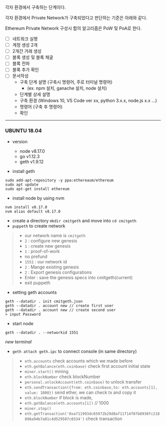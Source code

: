 각자 환경에서 구축하는 단계이다. 

각자 환경에서 Private Network가 구축되었다고 판단하는 기준은 아래와 같다. 

Ethereum Private Network 구성시 합의 알고리즘은 PoW 및 PoA로 한다.

- [ ] 네트워크 실행
- [ ] 계정 생성 2개
- [ ] 2개간 거래 생성
- [ ] 블록 생성 및 블록 채굴
- [ ] 블록 전파
- [ ] 블록 추가 확인
- [ ] 문서작성
  - 구축 단계 설명 (구축시 명령어, 주로 터미널 명령어)
    - (ex. npm 설치, ganache 설치, node 설치)
  - 단계별 상세 설명
  - 구축 환경 
  (Windows 10, VS Code ver xx, python 3.x.x, node.js x.x ...)
  - 명령어 (구축 후 명령어)
  - 확인

***
  ### UBUNTU 18.04
  - version
    - node v8.17.0
    - go v1.12.3
    - geth v1.9.12

  - install geth
  ```
  sudo add-apt-repository -y ppa:ethereaum/ethereum
  sudo apt update
  sudo apt-get install ethereum
  ```
  
  - install node by using nvm
  ```
  nvm install v8.17.0
  nvm alias default v8.17.0
  ```

  - create a directory `mkdir cmitgeth` and move into `cd cmitgeth`
  - `puppeth` to create network
  >- our network name is `cmitgeth`
  >- `2` : configure new genesis
  >- `1` : create new genesis
  >- `1` : proof-of-work
  >- no prefund
  >- `1551` : our network id
  >- `2` : Mange existing genesis
  >- `2` : Export genesis configurations
  >- Enter : save the genesis specs into cmitgeth(current)  
  >- exit puppeth
  - setting geth accounts
  ```
  geth --datadir . init cmitgeth.json
  geth --datadir . account new // create first user
  geth --datadir . account new // create second user
  > input Password
  ```
  - start node
  ```
  geth --datadir . --networkid 1551
  ```
  _new terminal_
  - `geth attach geth.ipc` to connect console (in same directory)
  >- `eth.accounts` check accounts which we made before
  >- `eth.getBalance(eth.coinbase)` check first account initial state
  >- `miner.start()` mining
  >- `eth.blockNumber` check blockNumber
  >- `personal.unlockAccount(eth.coinbase)` to unlock transfer
  >- `eth.sendTransaction({from: eth.coinbase,to: eth.accounts[1], value: 1000})` send ether, we can check tx and copy it
  >- `eth.blockNumber` if block is made,
  >- `eth.getBalance(eth.accounts[1])` // 1000
  >- `miner.stop()`
  >- `eth.getTransaction('0xa711993dc65972b29d8af11f14f07b8930fc218896a94b7a01c4d529587c0334')` check transaction
  
